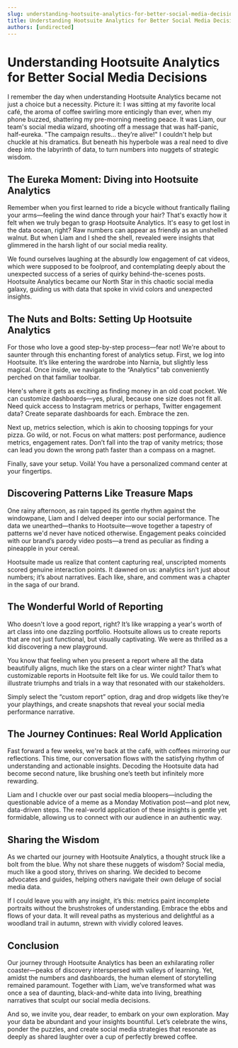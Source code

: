 ```yaml
---
slug: understanding-hootsuite-analytics-for-better-social-media-decisions
title: Understanding Hootsuite Analytics for Better Social Media Decisions
authors: [undirected]
---
```


# Understanding Hootsuite Analytics for Better Social Media Decisions

I remember the day when understanding Hootsuite Analytics became not just a choice but a necessity. Picture it: I was sitting at my favorite local café, the aroma of coffee swirling more enticingly than ever, when my phone buzzed, shattering my pre-morning meeting peace. It was Liam, our team's social media wizard, shooting off a message that was half-panic, half-eureka. "The campaign results... they’re alive!" I couldn't help but chuckle at his dramatics. But beneath his hyperbole was a real need to dive deep into the labyrinth of data, to turn numbers into nuggets of strategic wisdom.

## The Eureka Moment: Diving into Hootsuite Analytics

Remember when you first learned to ride a bicycle without frantically flailing your arms—feeling the wind dance through your hair? That's exactly how it felt when we truly began to grasp Hootsuite Analytics. It's easy to get lost in the data ocean, right? Raw numbers can appear as friendly as an unshelled walnut. But when Liam and I shed the shell, revealed were insights that glimmered in the harsh light of our social media reality.

We found ourselves laughing at the absurdly low engagement of cat videos, which were supposed to be foolproof, and contemplating deeply about the unexpected success of a series of quirky behind-the-scenes posts. Hootsuite Analytics became our North Star in this chaotic social media galaxy, guiding us with data that spoke in vivid colors and unexpected insights.

## The Nuts and Bolts: Setting Up Hootsuite Analytics

For those who love a good step-by-step process—fear not! We're about to saunter through this enchanting forest of analytics setup. First, we log into Hootsuite. It’s like entering the wardrobe into Narnia, but slightly less magical. Once inside, we navigate to the “Analytics” tab conveniently perched on that familiar toolbar.

Here's where it gets as exciting as finding money in an old coat pocket. We can customize dashboards—yes, plural, because one size does not fit all. Need quick access to Instagram metrics or perhaps, Twitter engagement data? Create separate dashboards for each. Embrace the zen.

Next up, metrics selection, which is akin to choosing toppings for your pizza. Go wild, or not. Focus on what matters: post performance, audience metrics, engagement rates. Don’t fall into the trap of vanity metrics; those can lead you down the wrong path faster than a compass on a magnet. 

Finally, save your setup. Voilà! You have a personalized command center at your fingertips.

## Discovering Patterns Like Treasure Maps

One rainy afternoon, as rain tapped its gentle rhythm against the windowpane, Liam and I delved deeper into our social performance. The data we unearthed—thanks to Hootsuite—wove together a tapestry of patterns we'd never have noticed otherwise. Engagement peaks coincided with our brand’s parody video posts—a trend as peculiar as finding a pineapple in your cereal. 

Hootsuite made us realize that content capturing real, unscripted moments scored genuine interaction points. It dawned on us: analytics isn’t just about numbers; it’s about narratives. Each like, share, and comment was a chapter in the saga of our brand.

## The Wonderful World of Reporting

Who doesn't love a good report, right? It’s like wrapping a year's worth of art class into one dazzling portfolio. Hootsuite allows us to create reports that are not just functional, but visually captivating. We were as thrilled as a kid discovering a new playground.

You know that feeling when you present a report where all the data beautifully aligns, much like the stars on a clear winter night? That’s what customizable reports in Hootsuite felt like for us. We could tailor them to illustrate triumphs and trials in a way that resonated with our stakeholders. 

Simply select the “custom report” option, drag and drop widgets like they’re your playthings, and create snapshots that reveal your social media performance narrative.

## The Journey Continues: Real World Application

Fast forward a few weeks, we're back at the café, with coffees mirroring our reflections. This time, our conversation flows with the satisfying rhythm of understanding and actionable insights. Decoding the Hootsuite data had become second nature, like brushing one’s teeth but infinitely more rewarding.

Liam and I chuckle over our past social media bloopers—including the questionable advice of a meme as a Monday Motivation post—and plot new, data-driven steps. The real-world application of these insights is gentle yet formidable, allowing us to connect with our audience in an authentic way.

## Sharing the Wisdom

As we charted our journey with Hootsuite Analytics, a thought struck like a bolt from the blue. Why not share these nuggets of wisdom? Social media, much like a good story, thrives on sharing. We decided to become advocates and guides, helping others navigate their own deluge of social media data.

If I could leave you with any insight, it’s this: metrics paint incomplete portraits without the brushstrokes of understanding. Embrace the ebbs and flows of your data. It will reveal paths as mysterious and delightful as a woodland trail in autumn, strewn with vividly colored leaves.

## Conclusion

Our journey through Hootsuite Analytics has been an exhilarating roller coaster—peaks of discovery interspersed with valleys of learning. Yet, amidst the numbers and dashboards, the human element of storytelling remained paramount. Together with Liam, we’ve transformed what was once a sea of daunting, black-and-white data into living, breathing narratives that sculpt our social media decisions. 

And so, we invite you, dear reader, to embark on your own exploration. May your data be abundant and your insights bountiful. Let’s celebrate the wins, ponder the puzzles, and create social media strategies that resonate as deeply as shared laughter over a cup of perfectly brewed coffee.